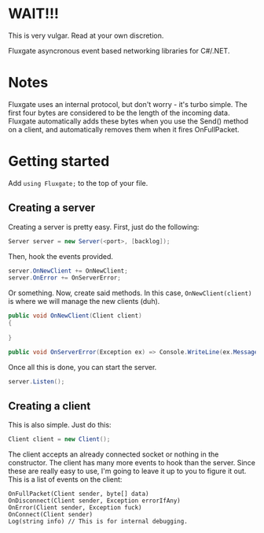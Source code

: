 # WAIT!!!
This is very vulgar.
Read at your own discretion.

Fluxgate asyncronous event based networking libraries for C#/.NET.

# Notes
Fluxgate uses an internal protocol, but don't worry - it's turbo simple.
The first four bytes are considered to be the length of the incoming data.
Fluxgate automatically adds these bytes when you use the Send() method on a client, and automatically removes them when it fires OnFullPacket.

# Getting started
Add `using Fluxgate;` to the top of your file.

## Creating a server
Creating a server is pretty easy. First, just do the following:
```csharp
Server server = new Server(<port>, [backlog]);
```
Then, hook the events provided.
```csharp
server.OnNewClient += OnNewClient;
server.OnError += OnServerError;
```
Or something.
Now, create said methods.
In this case, `OnNewClient(client)` is where we will manage the new clients (duh).
```csharp
public void OnNewClient(Client client)
{
     
}

public void OnServerError(Exception ex) => Console.WriteLine(ex.Message);
```
Once all this is done, you can start the server.
```csharp
server.Listen();
```
## Creating a client
This is also simple. Just do this:
```csharp
Client client = new Client();
```
The client accepts an already connected socket or nothing in the constructor.
The client has many more events to hook than the server.
Since these are really easy to use, I'm going to leave it up to you to figure it out.
This is a list of events on the client:
```
OnFullPacket(Client sender, byte[] data)
OnDisconnect(Client sender, Exception errorIfAny)
OnError(Client sender, Exception fuck)
OnConnect(Client sender)
Log(string info) // This is for internal debugging.
```